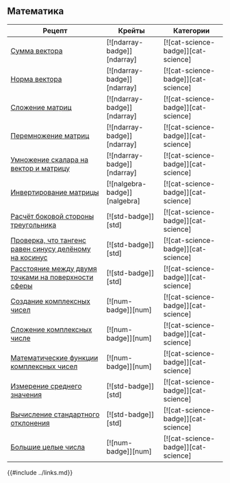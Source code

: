 ## Математика

Рецепт | Крейты | Категории
--- | --- | ---
[Сумма вектора] | [![ndarray-badge]][ndarray] | [![cat-science-badge]][cat-science]
[Норма вектора] | [![ndarray-badge]][ndarray] | [![cat-science-badge]][cat-science]
[Сложение матриц] | [![ndarray-badge]][ndarray] | [![cat-science-badge]][cat-science]
[Перемножение матриц] | [![ndarray-badge]][ndarray] | [![cat-science-badge]][cat-science]
[Умножение скалара на вектор и матрицу] | [![ndarray-badge]][ndarray] | [![cat-science-badge]][cat-science]
[Инвертирование матрицы] | [![nalgebra-badge]][nalgebra] | [![cat-science-badge]][cat-science]
[Расчёт боковой стороны треугольника] | [![std-badge]][std] | [![cat-science-badge]][cat-science]
[Проверка, что тангенс равен синусу делёному на косинус] | [![std-badge]][std] | [![cat-science-badge]][cat-science]
[Расстояние между двумя точками на поверхности сферы] | [![std-badge]][std] | [![cat-science-badge]][cat-science]
[Создание комплексных чисел] | [![num-badge]][num] | [![cat-science-badge]][cat-science]
[Сложение комплексных числе] | [![num-badge]][num] | [![cat-science-badge]][cat-science]
[Математические функции комплексных чисел] | [![num-badge]][num] | [![cat-science-badge]][cat-science]
[Измерение среднего значения] | [![std-badge]][std] | [![cat-science-badge]][cat-science]
[Вычисление стандартного отклонения] | [![std-badge]][std] | [![cat-science-badge]][cat-science]
[Большие целые числа] | [![num-badge]][num] | [![cat-science-badge]][cat-science]

{{#include ../links.md}}


[Сумма вектора]: science/mathematics/linear_algebra.html#vector-sum
[Норма вектора]: science/mathematics/linear_algebra.html#vector-norm
[Сложение матриц]: science/mathematics/linear_algebra.html#adding-matrices
[Перемножение матриц]: science/mathematics/linear_algebra.html#multiplying-matrices
[Умножение скалара на вектор и матрицу]: science/mathematics/linear_algebra.html#multiply-a-scalar-with-a-vector-with-a-matrix
[Инвертирование матрицы]: science/mathematics/linear_algebra.html#invert-matrix
[Расчёт боковой стороны треугольника]: science/mathematics/trigonometry.html#calculating-the-side-length-of-a-triangle
[Проверка, что тангенс равен синусу делёному на косинус]: science/mathematics/trigonometry.html#verifying-tan-is-equal-to-sin-divided-by-cos
[Расстояние между двумя точками на поверхности сферы]: science/mathematics/trigonometry.html#distance-between-two-points-on-the-earth
[Создание комплексных чисел]: science/mathematics/complex_numbers.html#creating-complex-numbers
[Сложение комплексных числе]: science/mathematics/complex_numbers.html#adding-complex-numbers
[Математические функции комплексных чисел]: science/mathematics/complex_numbers.html#mathematical-functions
[Измерение среднего значения]: science/mathematics/statistics.html#measures-of-central-tendency
[Вычисление стандартного отклонения]: science/mathematics/statistics.html#standard-deviation
[Большие целые числа]: science/mathematics/miscellaneous.html#big-integers